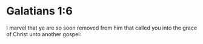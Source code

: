 # Galatians 1:6

I marvel that ye are so soon removed from him that called you into the grace of Christ unto another gospel: